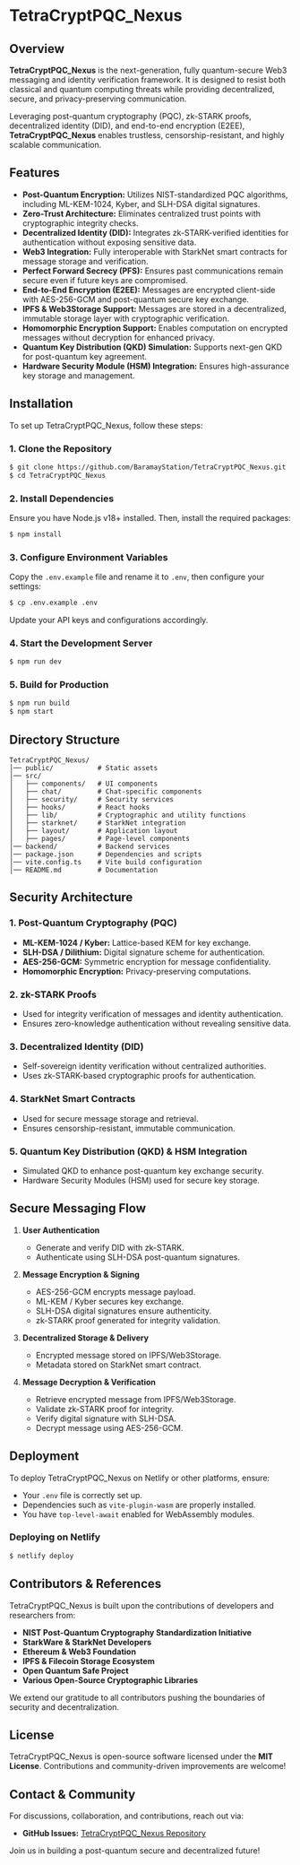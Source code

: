 # TetraCryptPQC_Nexus

## Overview
**TetraCryptPQC_Nexus** is the next-generation, fully quantum-secure Web3 messaging and identity verification framework. It is designed to resist both classical and quantum computing threats while providing decentralized, secure, and privacy-preserving communication.

Leveraging post-quantum cryptography (PQC), zk-STARK proofs, decentralized identity (DID), and end-to-end encryption (E2EE), **TetraCryptPQC_Nexus** enables trustless, censorship-resistant, and highly scalable communication.

## Features
- **Post-Quantum Encryption:** Utilizes NIST-standardized PQC algorithms, including ML-KEM-1024, Kyber, and SLH-DSA digital signatures.
- **Zero-Trust Architecture:** Eliminates centralized trust points with cryptographic integrity checks.
- **Decentralized Identity (DID):** Integrates zk-STARK-verified identities for authentication without exposing sensitive data.
- **Web3 Integration:** Fully interoperable with StarkNet smart contracts for message storage and verification.
- **Perfect Forward Secrecy (PFS):** Ensures past communications remain secure even if future keys are compromised.
- **End-to-End Encryption (E2EE):** Messages are encrypted client-side with AES-256-GCM and post-quantum secure key exchange.
- **IPFS & Web3Storage Support:** Messages are stored in a decentralized, immutable storage layer with cryptographic verification.
- **Homomorphic Encryption Support:** Enables computation on encrypted messages without decryption for enhanced privacy.
- **Quantum Key Distribution (QKD) Simulation:** Supports next-gen QKD for post-quantum key agreement.
- **Hardware Security Module (HSM) Integration:** Ensures high-assurance key storage and management.

## Installation
To set up TetraCryptPQC_Nexus, follow these steps:

### 1. Clone the Repository
```sh
$ git clone https://github.com/BaramayStation/TetraCryptPQC_Nexus.git
$ cd TetraCryptPQC_Nexus
```

### 2. Install Dependencies
Ensure you have Node.js v18+ installed. Then, install the required packages:
```sh
$ npm install
```

### 3. Configure Environment Variables
Copy the `.env.example` file and rename it to `.env`, then configure your settings:
```sh
$ cp .env.example .env
```
Update your API keys and configurations accordingly.

### 4. Start the Development Server
```sh
$ npm run dev
```

### 5. Build for Production
```sh
$ npm run build
$ npm start
```

## Directory Structure
```
TetraCryptPQC_Nexus/
│── public/           # Static assets
│── src/
│   ├── components/   # UI components
│   ├── chat/         # Chat-specific components
│   ├── security/     # Security services
│   ├── hooks/        # React hooks
│   ├── lib/          # Cryptographic and utility functions
│   ├── starknet/     # StarkNet integration
│   ├── layout/       # Application layout
│   ├── pages/        # Page-level components
│── backend/          # Backend services
│── package.json      # Dependencies and scripts
│── vite.config.ts    # Vite build configuration
│── README.md         # Documentation
```

## Security Architecture
### 1. **Post-Quantum Cryptography (PQC)**
- **ML-KEM-1024 / Kyber:** Lattice-based KEM for key exchange.
- **SLH-DSA / Dilithium:** Digital signature scheme for authentication.
- **AES-256-GCM:** Symmetric encryption for message confidentiality.
- **Homomorphic Encryption:** Privacy-preserving computations.

### 2. **zk-STARK Proofs**
- Used for integrity verification of messages and identity authentication.
- Ensures zero-knowledge authentication without revealing sensitive data.

### 3. **Decentralized Identity (DID)**
- Self-sovereign identity verification without centralized authorities.
- Uses zk-STARK-based cryptographic proofs for authentication.

### 4. **StarkNet Smart Contracts**
- Used for secure message storage and retrieval.
- Ensures censorship-resistant, immutable communication.

### 5. **Quantum Key Distribution (QKD) & HSM Integration**
- Simulated QKD to enhance post-quantum key exchange security.
- Hardware Security Modules (HSM) used for secure key storage.

## Secure Messaging Flow
1. **User Authentication**
   - Generate and verify DID with zk-STARK.
   - Authenticate using SLH-DSA post-quantum signatures.

2. **Message Encryption & Signing**
   - AES-256-GCM encrypts message payload.
   - ML-KEM / Kyber secures key exchange.
   - SLH-DSA digital signatures ensure authenticity.
   - zk-STARK proof generated for integrity validation.

3. **Decentralized Storage & Delivery**
   - Encrypted message stored on IPFS/Web3Storage.
   - Metadata stored on StarkNet smart contract.

4. **Message Decryption & Verification**
   - Retrieve encrypted message from IPFS/Web3Storage.
   - Validate zk-STARK proof for integrity.
   - Verify digital signature with SLH-DSA.
   - Decrypt message using AES-256-GCM.

## Deployment
To deploy TetraCryptPQC_Nexus on Netlify or other platforms, ensure:
- Your `.env` file is correctly set up.
- Dependencies such as `vite-plugin-wasm` are properly installed.
- You have `top-level-await` enabled for WebAssembly modules.

### Deploying on Netlify
```sh
$ netlify deploy
```

## Contributors & References
TetraCryptPQC_Nexus is built upon the contributions of developers and researchers from:
- **NIST Post-Quantum Cryptography Standardization Initiative**
- **StarkWare & StarkNet Developers**
- **Ethereum & Web3 Foundation**
- **IPFS & Filecoin Storage Ecosystem**
- **Open Quantum Safe Project**
- **Various Open-Source Cryptographic Libraries**

We extend our gratitude to all contributors pushing the boundaries of security and decentralization.

## License
TetraCryptPQC_Nexus is open-source software licensed under the **MIT License**. Contributions and community-driven improvements are welcome!

## Contact & Community
For discussions, collaboration, and contributions, reach out via:
- **GitHub Issues:** [TetraCryptPQC_Nexus Repository](https://github.com/BaramayStation/TetraCryptPQC_Nexus)

Join us in building a post-quantum secure and decentralized future!


